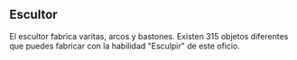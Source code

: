 ## Escultor
El escultor fabrica varitas, arcos y bastones.
Existen 315 objetos diferentes que puedes fabricar con la habilidad "Esculpir" de este oficio.